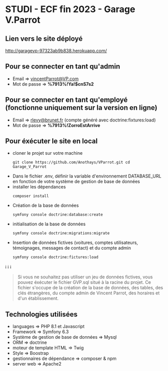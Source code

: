 # STUDI - ECF fin 2023 - Garage V.Parrot

## Lien vers le site déployé
http://garagevp-97323ab9b838.herokuapp.com/

## Pour se connecter en tant qu'admin
- Email => vincentParrot@VP.com
- Mot de passe => **%7913%!Ya!$cnS7s2**

## Pour se connecter en tant qu'employé (fonctionne uniquement sur la version en ligne)
- Email => rlevy@brunet.fr  (compte généré avec doctrine:fixtures:load)
- Mot de passe => **%7913%!ZorroEstArrive**

## Pour éxécuter le site en local
- cloner le projet sur votre machine
  ```
  git clone https://github.com/Anothays/VParrot.git cd Garage_V_Parrot
  ```
- Dans le fichier .env, définir la variable d'environnement DATABASE_URL en fonction de votre système de gestion de base de données
- installer les dépendances
  ```
  composer install
   ```
- Création de la base de données
  ```
  symfony console doctrine:database:create
  ```
- initialisation de la base de données
  ```
  symfony console doctrine:migrations:migrate
  ```
- Insertion de données fictives (voitures, comptes utilisateurs, témoignages, messages de contact) et du compte admin
  ```
  symfony console doctrine:fictures:load
  ``` 

:information_source: :information_source: :information_source:
> Si vous ne souhaitez pas utiliser un jeu de données fictives, vous pouvez éxécuter le fichier GVP.sql situé à la racine du projet.
> Ce fichier s'occupe de la création de la base de données, des tables, des clés étrangères, du compte admin de Vincent Parrot, des horaires et d'un établissement. 

## Technologies utilisées
- languages => PHP 8.1 et Javascript
- Framework => Symfony 6.3
- Système de gestion de base de données => Mysql
- ORM => doctrine
- moteur de template HTML => Twig
- Style => Boostrap
- gestionnaires de dépendance => composer & npm
- server web => Apache2
